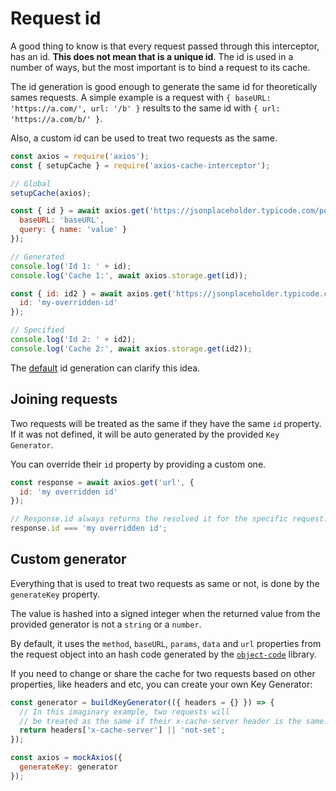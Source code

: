 # Request id

A good thing to know is that every request passed through this interceptor, has an id.
**This does not mean that is a unique id**. The id is used in a number of ways, but the
most important is to bind a request to its cache.

The id generation is good enough to generate the same id for theoretically sames requests.
A simple example is a request with `{ baseURL: 'https://a.com/', url: '/b' }` results to
the same id with `{ url: 'https://a.com/b/' }`.

Also, a custom id can be used to treat two requests as the same.

```js #runkit
const axios = require('axios');
const { setupCache } = require('axios-cache-interceptor');

// Global
setupCache(axios);

const { id } = await axios.get('https://jsonplaceholder.typicode.com/posts/1', {
  baseURL: 'baseURL',
  query: { name: 'value' }
});

// Generated
console.log('Id 1: ' + id);
console.log('Cache 1:', await axios.storage.get(id));

const { id: id2 } = await axios.get('https://jsonplaceholder.typicode.com/posts/1', {
  id: 'my-overridden-id'
});

// Specified
console.log('Id 2: ' + id2);
console.log('Cache 2:', await axios.storage.get(id2));
```

The
[default](https://github.com/arthurfiorette/axios-cache-interceptor/blob/main/src/util/key-generator.ts)
id generation can clarify this idea.

## Joining requests

Two requests will be treated as the same if they have the same `id` property. If it was
not defined, it will be auto generated by the provided `Key Generator`.

You can override their `id` property by providing a custom one.

```js
const response = await axios.get('url', {
  id: 'my overridden id'
});

// Response.id always returns the resolved it for the specific request. (In this case, 'my overridden id')
response.id === 'my overridden id';
```

## Custom generator

Everything that is used to treat two requests as same or not, is done by the `generateKey`
property.

The value is hashed into a signed integer when the returned value from the provided
generator is not a `string` or a `number`.

By default, it uses the `method`, `baseURL`, `params`, `data` and `url` properties from
the request object into an hash code generated by the
[`object-code`](https://www.npmjs.com/package/object-code) library.

If you need to change or share the cache for two requests based on other properties, like
headers and etc, you can create your own Key Generator:

```js
const generator = buildKeyGenerator(({ headers = {} }) => {
  // In this imaginary example, two requests will
  // be treated as the same if their x-cache-server header is the same.
  return headers['x-cache-server'] || 'not-set';
});

const axios = mockAxios({
  generateKey: generator
});
```
